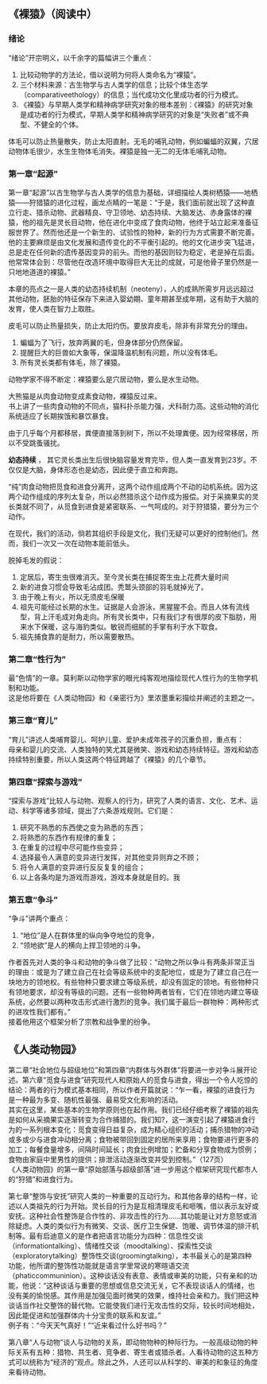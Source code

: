 
## 《裸猿》（阅读中）
### 绪论
“绪论”开宗明义，以千余字的篇幅讲三个重点：
1. 比较动物学的方法论，借以说明为何将人类命名为“裸猿”。
2. 三个材料来源：古生物学与古人类学的信息；比较个体生态学（comparativeethology）的信息；当代成功文化里成功者的行为模式。
3. 《裸猿》与早期人类学和精神病学研究对象的根本差别：《裸猿》的研究对象是成功者的行为模式，早期人类学和精神病学研究的对象是“失败者”或不典型、不健全的个体。  


体毛可以防止热量散失，防止太阳直射。无毛的哺乳动物，例如蝙蝠的双翼，穴居动物体毛很少，水生生物体毛消失。裸猿是独一无二的无体毛哺乳动物。  


### 第一章“起源”
第一章“起源”以古生物学与古人类学的信息为基础，详细描绘人类树栖猿——地栖猿——狩猎猿的进化过程，画龙点睛的一笔是：“于是，我们面前就出现了这种直立行走、猎杀动物、武器精良、守卫领地、幼态持续、大脑发达、赤身露体的裸猿，他的祖先是灵长目动物，他在进化中变成了食肉动物，他终于站立起来准备征服世界了。然而他还是一个新生的、试验性的物种，新的行为方式需要不断完善。他的主要麻烦是由文化发展和遗传变化的不平衡引起的。他的文化进步突飞猛进，总是走在任何新的遗传基因变异的前头。而他的基因则较为稳定，老是掉在后面。他常常体会到：尽管他在改造环境中取得巨大无比的成就，可是他骨子里仍然是一只地地道道的裸猿。”  

本章的亮点之一是人类的幼态持续机制（neoteny），人的成熟所需岁月远远超过其他动物，胚胎的特征保存下来进入婴幼期、童年期甚至成年期，这有助于大脑的发育，使人类在智力上取胜。  

皮毛可以防止热量损失，防止太阳灼伤。要放弃皮毛，除非有非常充分的理由。  
1. 蝙蝠为了飞行，放弃两翼的毛，但身体部分仍然保留。  
2. 提醒巨大的巨兽如大象等，保温降温机制有问题，所以没有体毛。  
3. 所有灵长类都有体毛，除了裸猿。  

动物学家不得不断定：裸猿要么是穴居动物，要么是水生动物。  

大熊猫是从肉食动物变成素食动物，裸猿反过来。  
书上讲了一些肉食动物的不同点，猫科扑杀能力强，犬科耐力高。这些动物的消化系统适应了长期挨饿和暴饮暴食。  

由于几乎每个月都移居，粪便直接落到树下，所以不处理粪便。因为经常移居，所以不受跳蚤骚扰。  

**幼态持续** ， 其它灵长类出生后很快脑容量发育完毕，但人类一直发育到23岁。不仅仅是大脑，身体形态也是幼态，因此便于直立和奔跑。  

“纯”肉食动物把觅食和进食分离开，这两个动作组成两个不动的动机系统。因为这两个动作组成的序列太复杂，所以必然猎杀这个动作成为报偿。对于采摘果实的灵长类就不同了，从觅食到进食是紧密联系、一气呵成的。对于狩猎猿，要分为三个动作。

在现代，我们的活动，倘若其组织手段是文化，我们无疑可以更好的控制他们。然而，我们一次又一次在动物本能前低头。  

脱掉毛发的假说：  
1. 定居后，寄生虫很难消灭。至今灵长类在捕捉寄生虫上花费大量时间
2. 新的进食习惯会导致毛沾成团。秃鹫头颈部的羽毛就掉光了。
3. 由于晚上有火，所以无须皮毛保暖
4. 祖先可能经过长期的水生。证据是人会游泳，黑猩猩不会。而且人体有流线型，背上汗毛成对角走向。所有灵长类中，只有我们才有很厚的皮下脂肪，用来水下保暖，这与海豹类似。敏锐而细腻的手掌有利于水下取食。
5. 祖先捕食靠的是耐力，所以需要散热。




### 第二章“性行为”
最“色情”的一章。莫利斯以动物学家的眼光纯客观地描绘现代人性行为的生物学机制和功能。  
这是他将要在《人类动物园》和《亲密行为》里浓墨重彩描绘并阐述的主题之一。

### 第三章“育儿”
“育儿”讲述人类哺育婴儿、呵护儿童、爱护未成年孩子的沉重负担，重点有：  
母亲和婴儿的交流、人类独特的笑尤其是微笑、游戏和幼态持续特征。游戏和幼态持续特别重要，所以人类这两个特征跨越了《裸猿》的几个章节。


### 第四章“探索与游戏”
“探索与游戏”比较人与动物、观察人的行为，研究了人类的语言、文化、艺术、运动、科学等诸多领域，提出了六条游戏规则。它们是：  
1. 研究不熟悉的东西使之变为熟悉的东西；  
2. 将熟悉的东西作有规律的重复；  
3. 在重复的过程中尽可能作些变异；  
4. 选择最令人满意的变异进行发挥，对其他变异则弃之不顾；  
5. 将令人满意的变异进行反反复复的组合；  
6. 以上各条均是为游戏而游戏，游戏本身就是目的。我


### 第五章“争斗”
“争斗”讲两个重点：  
1. “地位”是人在群体里的纵向争夺地位的竞争，  
2. “领地欲”是人的横向上捍卫领地的斗争。  

作者首先对人类的争斗和动物的争斗做了比较：“动物之所以争斗有两条非常正当的理由：或是为了建立自己在社会等级系统中的支配地位，或是为了建立自己在一块地方的领地权。有些物种只要求建立等级系统，却没有固定的领地。有些物种只有领地要求，却没有等级的问题。还有一些物种两者皆有，它们在领地内建立等级系统，必然要以两种攻击形式进行激烈的竞争。我们属于最后一群物种：两种形式的进攻性我们都有。”  
接着他用这个框架分析了宗教和战争里的纷争。


## 《人类动物园》
第二章“社会地位与超级地位”和第四章“内群体与外群体”将要进一步对争斗展开论述。第六章“觅食与进食”研究现代人和原始人的觅食与进食，得出一个令人吃惊的结论：两者的行为模式基本相同，所以作者开篇就说：“乍一看，裸猿的进食行为是一种最为多变、随机性最强、最易受文化影响的活动。  
其实在这里，某些基本的生物学原则也在起作用。我们已经仔细考察了裸猿的祖先是如何从采摘果实逐渐转变为合作捕猎的。我们知?，这一演变引起了裸猿进食行为的一系列根本变化：觅食变得日益复杂，成为精心组织的活动；捕杀猎物的冲动或多或少与进食冲动相分离；食物被带回到固定的居所来享用；食物要进行更多的加工；每餐食量增多，间隔时间延长；肉食比例增加；贮备和分享食物成为惯例；食物由家庭中里男性的提供；排泄活动逐渐改变并受到控制。”（127页）  
《人类动物园》的第一章“原始部落与超级部落”进一步用这个框架研究现代都市人的“狩猎”和进食行为。  


第七章“整饰与安抚”研究人类的一种重要的互动行为。和其他各章的结构一样，论述以人类祖先的行为开始。灵长目的行为是互相清理皮毛和咂嘴，借以表示友好或安抚。这种社会性整饰是合作性的、非攻击性的行为……其功能是让对方息怒或消除疑虑。人类的类似行为有微笑、交谈、医疗卫生保健、饱暖、调节体温的排汗机制等。最有启迪意义的是作者把语言功能分为四种：信息性交谈（informationtalking）、情绪性交谈（moodtalking）、探索性交谈（exploratorytalking）整饰性交谈(groomingtalking），本书最关心的是第四种功能，他所谓的整饰性功能就是语言学里常说的寒暄语交流（phaticcommuninion）。这种谈话没有表意、表情或审美的功能，只有亲和的功能，他说：“这种谈话与重要的思想或信息交流无关，它不表现谈话人的情绪，也没有美的愉悦感。其作用是加强见面时微笑的效果，维持社会亲和力。我们把这种谈话当作社交整饰的替代物。它能使我们进行无攻击性的交际，较长时间地相处，因此能促进和加强群体内十分宝贵的联系和友谊。”  
例子有：“今天天气真好！”“近来看过什么好书吗？”  


第八章“人与动物”谈人与动物的关系，即动物物种的种际行为。一般高级动物的种际关系有五种：猎物、共生者、竞争者、寄生者或猎杀者。人看待动物的这五种方式可以统称为“经济的”观点。除此之外，人还可以从科学的、审美的和象征的角度来看待动物。
